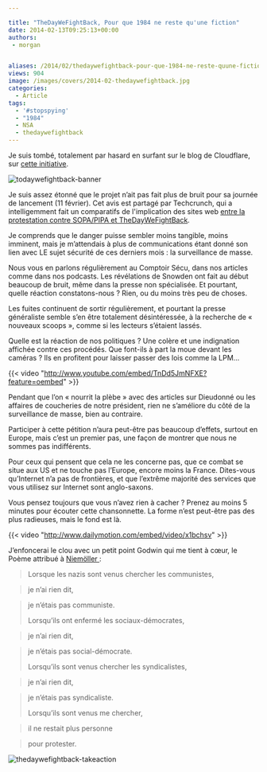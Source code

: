 ```yaml
---

title: "TheDayWeFightBack, Pour que 1984 ne reste qu'une fiction"
date: 2014-02-13T09:25:13+00:00
authors:
 - morgan


aliases: /2014/02/thedaywefightback-pour-que-1984-ne-reste-quune-fiction/
views: 904
image: /images/covers/2014-02-thedaywefightback.jpg
categories:
  - Article
tags:
  - '#stopspying'
  - "1984"
  - NSA
  - thedaywefightback
---
```

Je suis tombé, totalement par hasard en surfant sur le blog de Cloudflare, sur [cette initiative](https://thedaywefightback.org/international/).

![todaywefightback-banner](/images/misc/2014-02-todaywefightback-banner.jpg)

Je suis assez étonné que le projet n’ait pas fait plus de bruit pour sa journée de lancement (11 février). Cet avis est partagé par Techcrunch, qui a intelligemment fait un comparatifs de l'implication des sites web [entre la protestation contre SOPA/PIPA et TheDayWeFightBack](http://techcrunch.com/2014/02/11/sopa-vs-nsa-protests-in-pictures/).

Je comprends que le danger puisse sembler moins tangible, moins imminent, mais je m’attendais à plus de communications étant donné son lien avec LE sujet sécurité de ces derniers mois : la surveillance de masse.

Nous vous en parlons régulièrement au Comptoir Sécu, dans nos articles comme dans nos podcasts. Les révélations de Snowden ont fait au début beaucoup de bruit, même dans la presse non spécialisée. Et pourtant, quelle réaction constatons-nous ? Rien, ou du moins très peu de choses.

Les fuites continuent de sortir régulièrement, et pourtant la presse généraliste semble s’en être totalement désintéressée, à la recherche de « nouveaux scoops », comme si les lecteurs s’étaient lassés.

Quelle est la réaction de nos politiques ? Une colère et une indignation affichée contre ces procédés. Que font-ils à part la moue devant les caméras ? Ils en profitent pour laisser passer des lois comme la LPM…

{{< video "http://www.youtube.com/embed/TnDd5JmNFXE?feature=oembed" >}}

Pendant que l’on « nourrit la plèbe » avec des articles sur Dieudonné ou les affaires de coucheries de notre président, rien ne s’améliore du côté de la surveillance de masse, bien au contraire.

Participer à cette pétition n’aura peut-être pas beaucoup d’effets, surtout en Europe, mais c’est un premier pas, une façon de montrer que nous ne sommes pas indifférents.

Pour ceux qui pensent que cela ne les concerne pas, que ce combat se situe aux US et ne touche pas l’Europe, encore moins la France. Dites-vous qu’Internet n’a pas de frontières, et que l’extrême majorité des services que vous utilisez sur Internet sont anglo-saxons.

Vous pensez toujours que vous n’avez rien à cacher ? Prenez au moins 5 minutes pour écouter cette chansonnette. La forme n’est peut-être pas des plus radieuses, mais le fond est là.

{{< video "http://www.dailymotion.com/embed/video/x1bchsv" >}}

J’enfoncerai le clou avec un petit point Godwin qui me tient à cœur, le Poème attribué à [Niemöller ](http://fr.wikipedia.org/wiki/Martin_Niem%C3%B6ller):

> Lorsque les nazis sont venus chercher les communistes,

> je n’ai rien dit,

> je n’étais pas communiste.
>
> Lorsqu’ils ont enfermé les sociaux-démocrates,

> je n’ai rien dit,

> je n’étais pas social-démocrate.
>
> Lorsqu’ils sont venus chercher les syndicalistes,

> je n’ai rien dit,

> je n’étais pas syndicaliste.
>
> Lorsqu’ils sont venus me chercher,

> il ne restait plus personne

> pour protester.

![thedaywefightback-takeaction](/images/misc/2014-02-thedaywefightback-takeaction.jpg)

